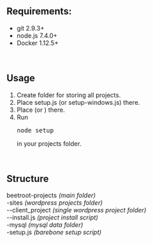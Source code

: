 <h2>Requirements:</h2>
<ul>
    <li>git 2.9.3+</li>
    <li>node.js 7.4.0+</li>
    <li>Docker 1.12.5+</li>
</ul>
<br>
<h2>Usage</h2>
<ol>
    <li>Create folder for storing all projects.</li>
    <li>Place setup.js (or setup-windows.js) there.</li>
    <li>Place <a target="_blank" href="http://git.beetroot.se/vromanenko/project-local-setup/blob/master/install.js"></a> (or <a target="_blank" href="http://git.beetroot.se/vromanenko/project-local-setup/blob/master/install-windows.js"></a>) there.</li>
    <li>Run <pre>node setup</pre> in your projects folder.</li>
</ol>
<br>
<h2>Structure</h2>
<div>beetroot-projects <em>(main folder)</em><div>
<div>-sites <em>(wordpress projects folder)</em><div>
<div>--client_project <em>(single wordpress project folder)</em><div>
<div>--install.js <em>(project install script)</em><div>
<div>-mysql <em>(mysql data folder)</em><div>
<div>-setup.js <em>(barebone setup script)</em><div>